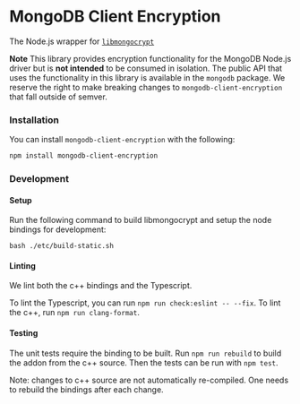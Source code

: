 MongoDB Client Encryption
=========================

The Node.js wrapper for [`libmongocrypt`](../../README.md)

**Note** This library provides encryption functionality for the MongoDB Node.js driver but is **not intended** to be consumed in isolation.  The public API that uses the functionality in this library is available in the `mongodb` package.  We reserve the right to make breaking changes to `mongodb-client-encryption` that fall outside of semver.

### Installation

You can install `mongodb-client-encryption` with the following:

```bash
npm install mongodb-client-encryption
```

### Development
#### Setup

Run the following command to build libmongocrypt and setup the node bindings for development:

```shell
bash ./etc/build-static.sh
```

#### Linting

We lint both the c++ bindings and the Typescript.

To lint the Typescript, you can run `npm run check:eslint -- --fix`.  To lint the c++, run `npm run clang-format`.

#### Testing

The unit tests require the binding to be built.  Run `npm run rebuild` to build the addon from the c++ source.  Then the tests can be run with `npm test`.

Note: changes to c++ source are not automatically re-compiled.  One needs to rebuild the bindings after each change.
